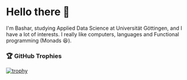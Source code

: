 # Hello there :wave:

I'm Bashar, studying Applied Data Science at Universität Göttingen, and I have a lot of interests. I really like computers, languages and Functional programming (Monads 😆).

### 🏆 GitHub Trophies
[![trophy](https://github-profile-trophy.vercel.app/?username=thisHermit)](https://github.com/ryo-ma/github-profile-trophy)
